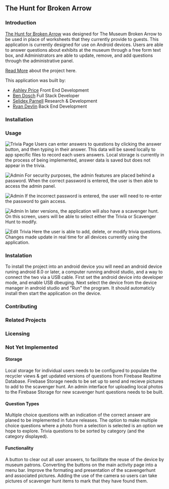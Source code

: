 ## The Hunt for Broken Arrow

### Introduction
[The Hunt for Broken Arrow](https://bendoschgit.github.io/scavenger_hunt_and_trivia/) was designed for The Museum Broken Arrow to be used in place of worksheets that they currently provide to guests. This application is currently designed for use on Android devices. Users are able to answer questions about exhibits at the museum through a free form text box, and Administrators are able to update, remove, and add questions through the administrative panel. 

[Read More](https://blanketmanatee.medium.com/the-hunt-for-broken-arrow-f4dbbd22b00b) about the project here.

This application was built by:
* [Ashley Price](https://www.linkedin.com/in/ashleybordenprice/) Front End Development
* [Ben Dosch](https://www.linkedin.com/in/benjamin-dosch-872a4731/) Full Stack Developer
* [Selidex Parnell](https://www.linkedin.com/in/selidex-parnell-6469a613b/) Research & Development
* [Ryan Devlin](https://www.linkedin.com/in/ryan-devlin-1151b81a9/) Back End Development
### Installation

### Usage
![Trivia Page](/images/trivia.png)
Users can enter answers to questions by clicking the answer button, and then typing in their answer. This data will be saved locally to app specific files to record each users answers. Local storage is currently in the process of being implemented, answer data is saved but does not appear in the trivia.

![Admin](/images/adminlogin.png)
For security purposes, the admin features are placed behind a password. When the correct password is entered, the user is then able to access the admin panel.

![Admin](/images/wrongpw.png)
If the incorrect password is entered, the user will need to re-enter the password to gain access.

![Admin](/images/admin2.png)
In later versions, the application will also have a scavenger hunt. On this screen, users will be able to select either the Trivia or Scavenger Hunt to modify.

![Edit Trivia](/images/edittrivia.png)
Here the user is able to add, delete, or modify trivia questions. Changes made update in real time for all devices currently using the application.

### Instalation
To install the project into an android device you will need an android device runing android 8.0 or later, a computer running android studio, and a way to connect the two via a USB cable. First set the android device into developer mode, and enable USB dbeuging. Next select the device from the device manager in android studio and "Run" the program. It should automaticly install then start the application on the device. 

### Contributing

### Related Projects

### Licensing

### Not Yet Implemented

#### Storage
Local storage for individual users needs to be configured to populate the recycler views & get updated versions of questions from Firebase Realtime Database. Firebase Storage needs to be set up to send and recieve pictures to add to the scavenger hunt. An admin interface for uploading local photos to the Firebase Storage for new scavenger hunt questions needs to be built.

#### Question Types
Multiple choice questions with an indication of the correct answer are planed to be implemented in future releases. The option to make multiple choice questions where a photo from a selection is selected is an option we hope to explore. Trivia questions to be sorted by category (and the category displayed).

#### Functionality
A button to clear out all user answers, to facilitate the reuse of the device by museum patrons. Converting the buttons on the main activity page into a menu bar. Improve the formating and presentation of the scavengerhunt and associated pictures. Adding the use of the camera so users can take pictures of scavenger hunt items to mark that they have found them.
